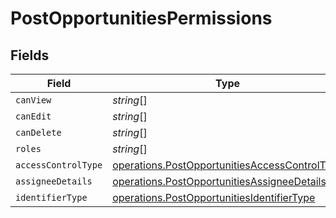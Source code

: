 # PostOpportunitiesPermissions


## Fields

| Field                                                                                                          | Type                                                                                                           | Required                                                                                                       | Description                                                                                                    |
| -------------------------------------------------------------------------------------------------------------- | -------------------------------------------------------------------------------------------------------------- | -------------------------------------------------------------------------------------------------------------- | -------------------------------------------------------------------------------------------------------------- |
| `canView`                                                                                                      | *string*[]                                                                                                     | :heavy_minus_sign:                                                                                             | N/A                                                                                                            |
| `canEdit`                                                                                                      | *string*[]                                                                                                     | :heavy_minus_sign:                                                                                             | N/A                                                                                                            |
| `canDelete`                                                                                                    | *string*[]                                                                                                     | :heavy_minus_sign:                                                                                             | N/A                                                                                                            |
| `roles`                                                                                                        | *string*[]                                                                                                     | :heavy_minus_sign:                                                                                             | N/A                                                                                                            |
| `accessControlType`                                                                                            | [operations.PostOpportunitiesAccessControlType](../../models/operations/postopportunitiesaccesscontroltype.md) | :heavy_minus_sign:                                                                                             | N/A                                                                                                            |
| `assigneeDetails`                                                                                              | [operations.PostOpportunitiesAssigneeDetails](../../models/operations/postopportunitiesassigneedetails.md)     | :heavy_minus_sign:                                                                                             | N/A                                                                                                            |
| `identifierType`                                                                                               | [operations.PostOpportunitiesIdentifierType](../../models/operations/postopportunitiesidentifiertype.md)       | :heavy_minus_sign:                                                                                             | N/A                                                                                                            |